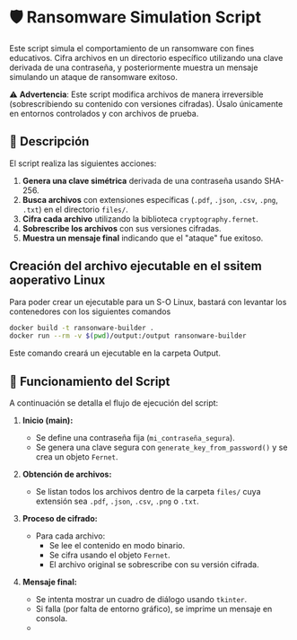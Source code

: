 # 🛡️ Ransomware Simulation Script

Este script simula el comportamiento de un ransomware con fines educativos. Cifra archivos en un directorio específico utilizando una clave derivada de una contraseña, y posteriormente muestra un mensaje simulando un ataque de ransomware exitoso.

⚠️ **Advertencia**: Este script modifica archivos de manera irreversible (sobrescribiendo su contenido con versiones cifradas). Úsalo únicamente en entornos controlados y con archivos de prueba.

## 📄 Descripción

El script realiza las siguientes acciones:

1. **Genera una clave simétrica** derivada de una contraseña usando SHA-256.
2. **Busca archivos** con extensiones específicas (`.pdf`, `.json`, `.csv`, `.png`, `.txt`) en el directorio `files/`.
3. **Cifra cada archivo** utilizando la biblioteca `cryptography.fernet`.
4. **Sobrescribe los archivos** con sus versiones cifradas.
5. **Muestra un mensaje final** indicando que el "ataque" fue exitoso.

## Creación del archivo ejecutable en el ssitem aoperativo Linux

Para poder crear un ejecutable para un S-O Linux, bastará con levantar los contenedores con los siguientes comandos

```bash
docker build -t ransonware-builder .
docker run --rm -v $(pwd)/output:/output ransonware-builder
```

Este comando creará un ejecutable en la carpeta Output.

## 🧬 Funcionamiento del Script

A continuación se detalla el flujo de ejecución del script:

1. **Inicio (main):**
   - Se define una contraseña fija (`mi_contraseña_segura`).
   - Se genera una clave segura con `generate_key_from_password()` y se crea un objeto `Fernet`.

2. **Obtención de archivos:**
   - Se listan todos los archivos dentro de la carpeta `files/` cuya extensión sea `.pdf`, `.json`, `.csv`, `.png` o `.txt`.

3. **Proceso de cifrado:**
   - Para cada archivo:
     - Se lee el contenido en modo binario.
     - Se cifra usando el objeto `Fernet`.
     - El archivo original se sobrescribe con su versión cifrada.

4. **Mensaje final:**
   - Se intenta mostrar un cuadro de diálogo usando `tkinter`.
   - Si falla (por falta de entorno gráfico), se imprime un mensaje en consola.
   - 